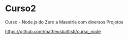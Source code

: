 # Curso2
Curso - Node.js do Zero a Maestria com diversos Projetos

https://github.com/matheusbattisti/curso_node